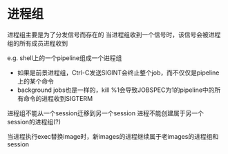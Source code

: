 进程组
=============
进程组主要是为了分发信号而存在的
当进程组收到一个信号时，该信号会被进程组的所有成员进程收到

e.g. shell上的一个pipeline组成一个进程组
- 如果是前景进程组，Ctrl-C发送SIGINT会终止整个job，而不仅仅是pipeline上的某个命令
- background jobs也是一样的，kill %1会导致JOBSPEC为1的pipeline中的所有命令的进程收到SIGTERM

进程组不能从一个session迁移到另一个session
进程不能创建属于另一个session的进程组(?)


当进程执行exec替换image时，新images的进程继续属于老images的进程组和session
